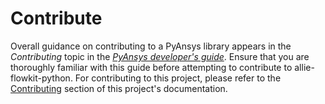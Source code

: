 # Contribute

Overall guidance on contributing to a PyAnsys library appears in the
*Contributing* topic in the *[PyAnsys developer's guide]*. Ensure that you
are thoroughly familiar with this guide before attempting to contribute to
allie-flowkit-python. For contributing to this project, please refer to the
[Contributing] section of this project's documentation.

[PyAnsys Developer's Guide]: https://dev.docs.pyansys.com/index.html
[Contributing]: https://ansys.github.io/allie-flowkit-python/dev/contributing.html
